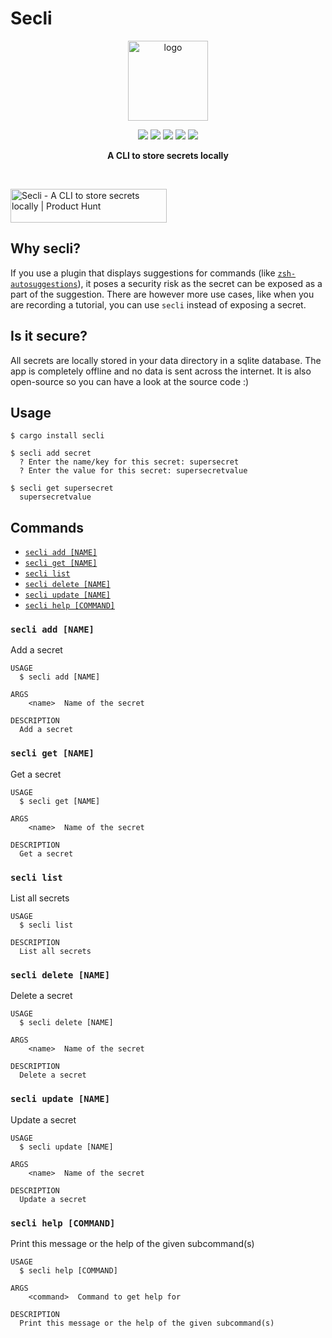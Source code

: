 # Secli
<div align="center">
<img src="https://user-images.githubusercontent.com/63192115/174482213-e726fe0e-0524-4775-9804-819b8bacb91b.png" alt="logo" height="128" width="128" />
  <br />
  
  <p align="center">
  <img src="https://img.shields.io/crates/v/secli"> <img src="https://img.shields.io/crates/d/secli" /> <img src="https://img.shields.io/github/license/AnishDe12020/secli?color=blue"> <img src="https://img.shields.io/tokei/lines/github/AnishDe12020/secli?color=pink&label=lines%20of%20code"> <img src="https://img.shields.io/github/languages/top/AnishDe12020/secli?color=%230xfffff">
</p>

**A CLI to store secrets locally**
  
  
  </div>
 <br />
 
 <a href="https://www.producthunt.com/posts/secli?utm_source=badge-featured&utm_medium=badge&utm_souce=badge-secli" target="_blank"><img src="https://api.producthunt.com/widgets/embed-image/v1/featured.svg?post_id=349960&theme=dark" alt="Secli - A&#0032;CLI&#0032;to&#0032;store&#0032;secrets&#0032;locally | Product Hunt" style="width: 250px; height: 54px;" width="250" height="54" /></a>

## Why secli?

If you use a plugin that displays suggestions for commands (like [`zsh-autosuggestions`](https://github.com/zsh-users/zsh-autosuggestions)), it poses a security risk as the secret can be exposed as a part of the suggestion. There are however more use cases, like when you are recording a tutorial, you can use `secli` instead of exposing a secret.

## Is it secure?

All secrets are locally stored in your data directory in a sqlite database. The app is completely offline and no data is sent across the internet. It is also open-source so you can have a look at the source code :)

## Usage

```sh-session
$ cargo install secli

$ secli add secret
  ? Enter the name/key for this secret: supersecret
  ? Enter the value for this secret: supersecretvalue

$ secli get supersecret
  supersecretvalue
```

## Commands

- [`secli add [NAME]`](#secli-add-name)
- [`secli get [NAME]`](#secli-get-name)
- [`secli list`](#secli-list)
- [`secli delete [NAME]`](#secli-delete-name)
- [`secli update [NAME]`](#secli-update-name)
- [`secli help [COMMAND]`](#secli-help-command)

### `secli add [NAME]`

Add a secret

```
USAGE
  $ secli add [NAME]

ARGS
    <name>  Name of the secret

DESCRIPTION
  Add a secret
```

### `secli get [NAME]`

Get a secret

```
USAGE
  $ secli get [NAME]

ARGS
    <name>  Name of the secret

DESCRIPTION
  Get a secret
```

### `secli list`

List all secrets

```
USAGE
  $ secli list

DESCRIPTION
  List all secrets
```

### `secli delete [NAME]`

Delete a secret

```
USAGE
  $ secli delete [NAME]

ARGS
    <name>  Name of the secret

DESCRIPTION
  Delete a secret
```

### `secli update [NAME]`

Update a secret

```
USAGE
  $ secli update [NAME]

ARGS
    <name>  Name of the secret

DESCRIPTION
  Update a secret
```

### `secli help [COMMAND]`

Print this message or the help of the given subcommand(s)

```
USAGE
  $ secli help [COMMAND]

ARGS
    <command>  Command to get help for

DESCRIPTION
  Print this message or the help of the given subcommand(s)
```
